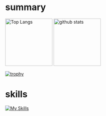 # summary

<p align="left"> 
  <img alt="Top Langs" height="150px" src="https://github-readme-stats.vercel.app/api/top-langs/?username=RioRio-do&layout=compact&show_icons=true&theme=onedark" />
  <img alt="github stats" height="150px" src="https://github-readme-stats.vercel.app/api?username=RioRio-do&theme=onedark&show_icons=ture" />
</p>

[![trophy](https://github-profile-trophy.vercel.app/?username=RioRio-do&theme=onedark
)](https://github.com/ryo-ma/github-profile-trophy)



# skills
[![My Skills](https://skillicons.dev/icons?i=dart,flutter,py,html,css,scss,js,ts,nodejs,npm,react,nextjs,p5js,rust,c,cpp,ruby,sqlite,latex,md,discord,misskey,twitter,gmail,git,github,vscode,notion,obsidian,figma,windows,linux,ubuntu,svg,&theme=dark)](https://skillicons.dev)

# 

<!--
**RioRio-do/RioRio-do** is a ✨ _special_ ✨ repository because its `README.md` (this file) appears on your GitHub profile.

Here are some ideas to get you started:

- 🔭 I’m currently working on ...
- 🌱 I’m currently learning ...
- 👯 I’m looking to collaborate on ...
- 🤔 I’m looking for help with ...
- 💬 Ask me about ...
- 📫 How to reach me: ...
- 😄 Pronouns: ...
- ⚡ Fun fact: ...
-->
